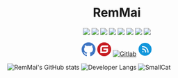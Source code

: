 <h1 align="center">RemMai</h1>


<div align=center>
<img src="https://img.shields.io/badge/DotNet-512bd4?logo=.NET&style=for-the-badge&logoColor=ffffff" /> 
<img src="https://img.shields.io/badge/MariaDB-1F305F?logo=MariaDB Foundation&style=for-the-badge&logoColor=ffffff" /> 
<img src="https://img.shields.io/badge/Vue-4FC08D?logo=Vue.js&style=for-the-badge&logoColor=ffffff" />
<img src="https://img.shields.io/badge/Tailwindcss-06B6D4?logo=Tailwind CSS&style=for-the-badge&logoColor=ffffff" />
<img src="https://img.shields.io/badge/Docker-2496ED?logo=Docker&style=for-the-badge&logoColor=ffffff" />
<img src="https://img.shields.io/badge/JavaScript-F7DF1E?logo=JavaScript&style=for-the-badge&logoColor=ffffff" />
<img src="https://img.shields.io/badge/Rust-000000?logo=Rust&style=for-the-badge&logoColor=ffffff" />
<img src="https://img.shields.io/badge/Tauri-FFC131?logo=Tauri&style=for-the-badge&logoColor=ffffff" />
</div>

<div align=center>  
  
[![Github](./assets/github.png)](https://www.github.com/remmai) 
[![Gitee](./assets/gitee.png)](https://gitee.com/remmai)
[![Gitlab](./assets/gitlab.png)](http://remmai.com:6500)
[![Cnblogs](./assets/cnblogs.png)](https://remmai.cnblogs.com)
<!-- ![2464233121](./assets/qq.png) --> 
<!-- ![remmaicool](./assets/wechat.png) --> 
<!-- ![remcoolmai@gmail.com](./assets/gmail.png)--> 
</div>


<img  height="180" src="https://github-readme-stats.vercel.app/api?username=remmai&theme=cobalt&bg_color=fff&text_color=91bef0&icon_color=91bef0&border_radius=8&show_icons=true&include_all_commits=true&hide_title=true&hide_border=true" title="RemMai's GitHub stats" />

<img  width="500" src="https://github-readme-stats.vercel.app/api/top-langs/?username=remmai&layout=compact&langs_count=4&hide=EJS&exclude_repo=remmai.github.io,cdn&custom_title=I%27m%20a%20CSharp%20developer&theme=cobalt&bg_color=fff&text_color=91bef0&border_radius=8&hide_border=true" title='Developer Langs' />

<img  width="500" src="https://github-readme-stats.vercel.app/api/pin/?username=remmai&repo=smallcat&theme=cobalt&bg_color=fff&text_color=91bef0&border_radius=8&hide_border=true&layout=compact" title='SmallCat' />
